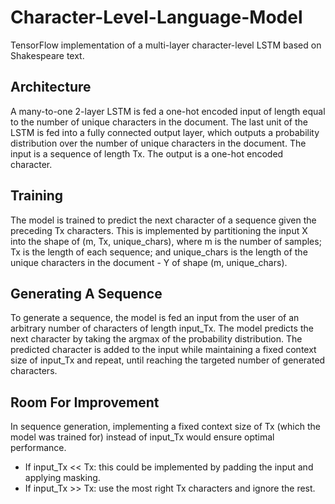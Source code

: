 # Character-Level-Language-Model

TensorFlow implementation of a multi-layer character-level LSTM based on Shakespeare text.


## Architecture
A many-to-one 2-layer LSTM is fed a one-hot encoded input of length equal to the number of unique characters in the document. The last unit of the LSTM is fed into a fully connected output layer, which outputs a probability distribution over the number of unique characters in the document. The input is a sequence of length Tx. The output is a one-hot encoded character.

## Training
The model is trained to predict the next character of a sequence given the preceding Tx characters. This is implemented by partitioning the input X into the shape of (m, Tx, unique_chars), where m is the number of samples; Tx is the length of each sequence; and unique_chars is the length of the unique characters in the document - Y of shape (m, unique_chars).


## Generating A Sequence
To generate a sequence, the model is fed an input from the user of an arbitrary number of characters of length input_Tx. The model predicts the next character by taking the argmax of the probability distribution. The predicted character is added to the input while maintaining a fixed context size of input_Tx and repeat, until reaching the targeted number of generated characters.

## Room For Improvement
In sequence generation, implementing a fixed context size of Tx (which the model was trained for) instead of input_Tx would ensure optimal performance.
- If input_Tx << Tx: this could be implemented by padding the input and applying masking.
- If input_Tx >> Tx: use the most right Tx characters and ignore the rest.






